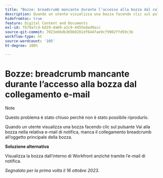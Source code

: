 ```yaml
---
title: "Bozze: breadcrumb mancante durante l’accesso alla bozza dal collegamento e-mail"
description: Quando un utente visualizza una bozza facendo clic sul pulsante Vai alla bozza nella relativa e-mail di notifica, manca il collegamento breadcrumb all’oggetto principale della bozza.
hidefromtoc: true
feature: Digital Content and Documents
exl-id: fb79a7cd-bd29-4a69-a2c9-4455edad9acc
source-git-commit: 7023e66db369b0281df644fae9cf9902ffd59c3b
workflow-type: ht
source-wordcount: '105'
ht-degree: 100%

---
```


# Bozze: breadcrumb mancante durante l’accesso alla bozza dal collegamento e-mail

>[!NOTE]
>
>Questo problema è stato chiuso perché non è stato possibile riprodurlo.

Quando un utente visualizza una bozza facendo clic sul pulsante Vai alla bozza nella relativa e-mail di notifica, manca il collegamento breadcrumb all’oggetto principale della bozza.

**Soluzione alternativa**

Visualizza la bozza dall’interno di Workfront anziché tramite l’e-mail di notifica.

_Segnalato per la prima volta il 16 ottobre 2023._
